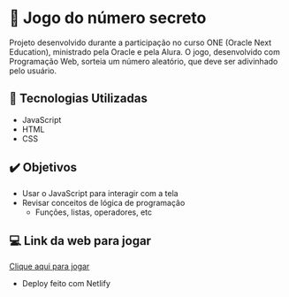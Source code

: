 # 📌 Jogo do número secreto

Projeto desenvolvido durante a participação no curso ONE (Oracle Next Education), ministrado pela Oracle e pela Alura. O jogo, desenvolvido com Programação Web, sorteia um número aleatório, que deve ser adivinhado pelo usuário. 


## 🚀 Tecnologias Utilizadas

- JavaScript 
- HTML
- CSS


## ✔️ Objetivos

- Usar o JavaScript para interagir com a tela
- Revisar conceitos de lógica de programação
   - Funções, listas, operadores, etc


## 💻 Link da web para jogar 
[Clique aqui para jogar](jogo-numerosecreto.netlify.app)
 - Deploy feito com Netlify 
